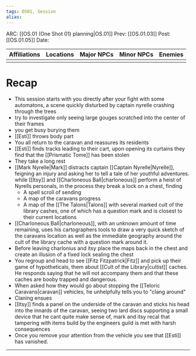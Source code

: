 ```yaml
---
tags: OS01, Session
alias:
---
```

ARC: [[OS.01 (One Shot 01) planning|OS.01]]
Prev: [[OS.01.03]]
Post: [[OS.01.05]]
Date:

| Affiliations | Locations | Major NPCs | Minor NPCs |  Enemies   | 
| ----------------- | ------------ | --------- | ---------- | ---------- |
|                   |              |           |            |             |

   # Recap
   - This session starts with you directly after your fight with some automatons, a scene quickly disturbed by captain nyrelle crashing through the trees
   - try to investigate only seeing large gouges scratched into the center of their frames 
   - you get busy burying them
   - [[Esti]] throws body part
   - You all return to the caravan and reassures its residents 
   - [[Esti]] finds tracks leading to their cart, upon opening its curtains they find that the [[Prismatic Tome]] has been stolen
   - They take a long rest
   - [[Mark Nyrelle|Mark]] distracts captain [[Captain Nyrelle|Nyrelle]], feigning an injury and asking her to tell a tale of her youthful adventures. while [[Itsy]] and [[Charloneous Ball|charloneous]] perform a heist of Nyrells personals, in the process they break a lock on a chest, finding 
	   - A spell scroll of sending 
	   - A map of the caravans progress
	   - A map of the [[The Talons|Talons]] with several marked cult of the library cashes, one of which has a question mark and is closest to their current locations 
   - [[Charloneous Ball|charloneous]], with an unknown amount of time remaining, uses his cartographers tools to draw a very quick sketch of the caravans location as well as the immediate geography around the cult of the library cache with a question mark around it. 
   - Before leaving charlonius and itsy place the maps back in the chest and create an illusion of a fixed lock sealing the chest
   - You regroup and head to see [[Fitz Fitzpatrick|Fitz]] and pick up their game of hypotheticals,  them about [[Cult of the Library|cultist]] caches.  He responds saying that he will not accompany them and that these caches are booby trapped and dangerous.
   - When asked how they would go about stopping the [[Teloric Caravans|caravan]] vehicles,  he unhelpfully tells you to "clang around"
   - Claning ensues 
   - [[Itsy]] finds a panel on the underside of the caravan and sticks his head into the innards of the caravan, seeing two lard discs supporting a small device that he cant quite make sense of, mark and itsy recal that tampering with items build by the engineers guild is met with harsh consequences
   - Once you remove your attention from the vehicle you see that [[Esti]] has vanished.

---

